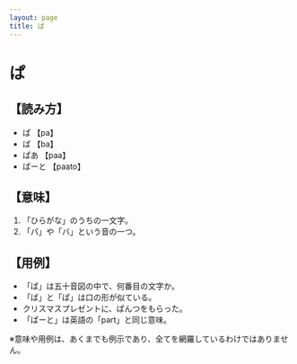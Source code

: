 ```yaml
---
layout: page
title: ぱ
---
```

# ぱ

## 【読み方】

- ぱ 【pa】
- ば 【ba】
- ぱあ 【paa】
- ぱーと 【paato】

## 【意味】

1. 「ひらがな」のうちの一文字。
2. 「パ」や「バ」という音の一つ。

## 【用例】

- 「ぱ」は五十音図の中で、何番目の文字か。
- 「ば」と「ぱ」は口の形が似ている。
- クリスマスプレゼントに、ぱんつをもらった。
- 「ぱーと」は英語の「part」と同じ意味。

※意味や用例は、あくまでも例示であり、全てを網羅しているわけではありません。